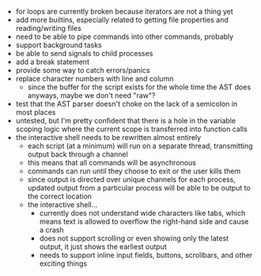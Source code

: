 - for loops are currently broken because iterators are not a thing yet
- add more builtins, especially related to getting file properties and reading/writing files
- need to be able to pipe commands into other commands, probably
- support background tasks
- be able to send signals to child processes
- add a break statement
- provide some way to catch errors/panics
- replace character numbers with line and column
	- since the buffer for the script exists for the whole time the AST does anyways, maybe we don't need "raw"?
- test that the AST parser doesn't choke on the lack of a semicolon in most places
- untested, but I'm pretty confident that there is a hole in the variable scoping logic where the current scope is transferred into function calls
- the interactive shell needs to be rewritten almost entirely
	- each script (at a minimum) will run on a separate thread, transmitting output back through a channel
	- this means that all commands will be asynchronous
	- commands can run until they choose to exit or the user kills them
	- since output is directed over unique channels for each process, updated output from a particular process will be able to be output to the correct location
	- the interactive shell...
		- currently does not understand wide characters like tabs, which means text is allowed to overflow the right-hand side and cause a crash
		- does not support scrolling or even showing only the latest output, it just shows the earliest output
		- needs to support inline input fields, buttons, scrollbars, and other exciting things
